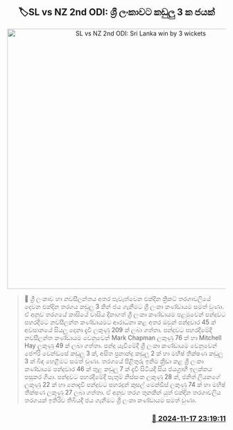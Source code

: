 <p align='center'><b><h2 align='center' title='SL vs NZ 2nd ODI: Sri Lanka win by 3 wickets'>🏷SL vs NZ 2nd ODI: ශ්‍රී ලංකාවට කඩුලු 3 ක ජයක්</h2></b></p>
<p align='center'><img src='https://helakuru.sgp1.cdn.digitaloceanspaces.com/esana/images/lib/sl-vs-nz-1st-odi.jpg' width='600' alt='SL vs NZ 2nd ODI: Sri Lanka win by 3 wickets'></p>

>📝 ශ්‍රී ලංකාව හා නවසීලන්තය අතර පැවැත්වෙන එක්දින ක්‍රිකට් තරගාවලියේ දෙවන එක්දින තරගය කඩුලු 3 කින් ජය ගැනීමට ශ්‍රී ලංකා කණ්ඩායම සමත් වුණා.
ඒ අනුව තරගයේ කාසියේ වාසිය දිනාගත් ශ්‍රී ලංකා කණ්ඩායම පළමුවෙන් පන්දුවට පහරදීමට නවසීලන්ත කණ්ඩායමට ආරාධනා කළ අතර ඔවුන් පන්දුවාර 45 ක් අවසානයේ සියලු දෙනා දැවී ලකුණු 209 ක් ලබා ගත්තා.
පන්දුවට පහරදීමේදී නවසීලන්ත කණ්ඩායම වෙනුවෙන් Mark Chapman ලකුණු 76 ක් හා Mitchell Hay ලකුණු 49 ක් ලබා ගත්තා.
පන්දු යැවීමේදී ශ්‍රී ලංකා කණ්ඩායම වෙනුවෙන් ජෙෆ්රි වෙන්ඩසේ කඩුලු 3 ක්, අසිත ප්‍රනාන්දු කඩුලු 2 ක් හා මහීෂ් තීක්ෂණ කඩුලු 3 ක් බිඳ හෙළීමට සමත් වුණා.
තරගයේ පිළිතුරු ඉනිම ක්‍රීඩා කළ ශ්‍රී ලංකා කණ්ඩායම පන්දුවාර 46 ක් තුළ කඩුලු 7 ක් දැවී සිටියදී සිය ජයග්‍රාහී ඉලක්කය පසුකර ගියා.
පන්දුවට පහරදීමේදී පැතුම් නිස්සංක ලකුණු 28 ක්, ජනිත් ලියනගේ ලකුණු 22 ක් හා නොදැවී පන්දුවට පහරදුන් කුසල් මෙන්ඩිස් ලකුණු 74 ක් හා මහීෂ් තීක්ෂණ ලකුණු 27 ලබා ගත්තා.
ඒ අනුව තරග තුනකින් යුත් එක්දින තරගාවලිය තරගයක් ඉතිරිව තිබියදී ජය ගැනීමට ශ්‍රී ලංකා කණ්ඩායම සමත් වුණා.


<h3 align='right'><a href='https://www.helakuru.lk/esana/p/105142/'>📅 2024-11-17 23:19:11</a></h3>
